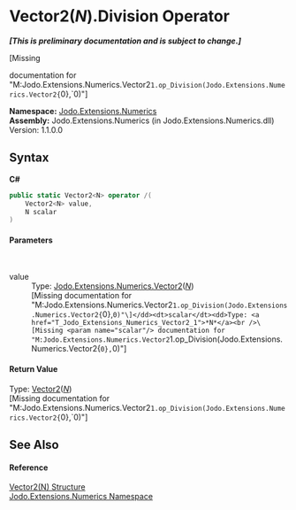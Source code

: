 # Vector2(*N*).Division Operator 
 _**\[This is preliminary documentation and is subject to change.\]**_

\[Missing <summary> documentation for "M:Jodo.Extensions.Numerics.Vector2`1.op_Division(Jodo.Extensions.Numerics.Vector2{`0},`0)"\]

**Namespace:**&nbsp;<a href="N_Jodo_Extensions_Numerics">Jodo.Extensions.Numerics</a><br />**Assembly:**&nbsp;Jodo.Extensions.Numerics (in Jodo.Extensions.Numerics.dll) Version: 1.1.0.0

## Syntax

**C#**<br />
``` C#
public static Vector2<N> operator /(
	Vector2<N> value,
	N scalar
)
```


#### Parameters
&nbsp;<dl><dt>value</dt><dd>Type: <a href="T_Jodo_Extensions_Numerics_Vector2_1">Jodo.Extensions.Numerics.Vector2</a>(<a href="T_Jodo_Extensions_Numerics_Vector2_1">*N*</a>)<br />\[Missing <param name="value"/> documentation for "M:Jodo.Extensions.Numerics.Vector2`1.op_Division(Jodo.Extensions.Numerics.Vector2{`0},`0)"\]</dd><dt>scalar</dt><dd>Type: <a href="T_Jodo_Extensions_Numerics_Vector2_1">*N*</a><br />\[Missing <param name="scalar"/> documentation for "M:Jodo.Extensions.Numerics.Vector2`1.op_Division(Jodo.Extensions.Numerics.Vector2{`0},`0)"\]</dd></dl>

#### Return Value
Type: <a href="T_Jodo_Extensions_Numerics_Vector2_1">Vector2</a>(<a href="T_Jodo_Extensions_Numerics_Vector2_1">*N*</a>)<br />\[Missing <returns> documentation for "M:Jodo.Extensions.Numerics.Vector2`1.op_Division(Jodo.Extensions.Numerics.Vector2{`0},`0)"\]

## See Also


#### Reference
<a href="T_Jodo_Extensions_Numerics_Vector2_1">Vector2(N) Structure</a><br /><a href="N_Jodo_Extensions_Numerics">Jodo.Extensions.Numerics Namespace</a><br />